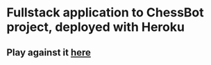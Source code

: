 # Fullstack application to ChessBot project, deployed with Heroku
## Play against it [here](https://www.lukasekberg.com/)
